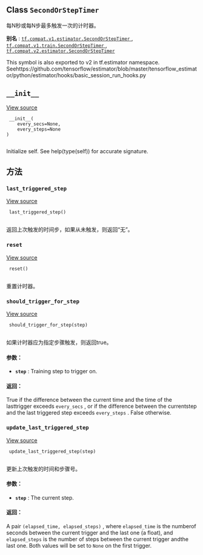 

## Class  `SecondOrStepTimer` 
每N秒或每N步最多触发一次的计时器。

**别名** : [ `tf.compat.v1.estimator.SecondOrStepTimer` ](/api_docs/python/tf/estimator/SecondOrStepTimer), [ `tf.compat.v1.train.SecondOrStepTimer` ](/api_docs/python/tf/estimator/SecondOrStepTimer), [ `tf.compat.v2.estimator.SecondOrStepTimer` ](/api_docs/python/tf/estimator/SecondOrStepTimer)

This symbol is also exported to v2 in tf.estimator namespace. Seehttps://github.com/tensorflow/estimator/blob/master/tensorflow_estimator/python/estimator/hooks/basic_session_run_hooks.py

##  `__init__` 
[View source](https://github.com/tensorflow/tensorflow/blob/r2.0/tensorflow/python/training/basic_session_run_hooks.py#L98-L108)

```
 __init__(
    every_secs=None,
    every_steps=None
)
 
```

Initialize self.  See help(type(self)) for accurate signature.

## 方法


###  `last_triggered_step` 
[View source](https://github.com/tensorflow/tensorflow/blob/r2.0/tensorflow/python/training/basic_session_run_hooks.py#L154-L155)

```
 last_triggered_step()
 
```

返回上次触发的时间步，如果从未触发，则返回“无”。

###  `reset` 
[View source](https://github.com/tensorflow/tensorflow/blob/r2.0/tensorflow/python/training/basic_session_run_hooks.py#L110-L112)

```
 reset()
 
```

重置计时器。

###  `should_trigger_for_step` 
[View source](https://github.com/tensorflow/tensorflow/blob/r2.0/tensorflow/python/training/basic_session_run_hooks.py#L114-L139)

```
 should_trigger_for_step(step)
 
```

如果计时器应为指定步骤触发，则返回true。

#### 参数：
- **`step`** : Training step to trigger on.


#### 返回：
True if the difference between the current time and the time of the lasttrigger exceeds  `every_secs` , or if the difference between the currentstep and the last triggered step exceeds  `every_steps` . False otherwise.

###  `update_last_triggered_step` 
[View source](https://github.com/tensorflow/tensorflow/blob/r2.0/tensorflow/python/training/basic_session_run_hooks.py#L141-L152)

```
 update_last_triggered_step(step)
 
```

更新上次触发的时间和步骤号。

#### 参数：
- **`step`** : The current step.


#### 返回：
A pair  `(elapsed_time, elapsed_steps)` , where  `elapsed_time`  is the numberof seconds between the current trigger and the last one (a float), and `elapsed_steps`  is the number of steps between the current trigger andthe last one. Both values will be set to  `None`  on the first trigger.

